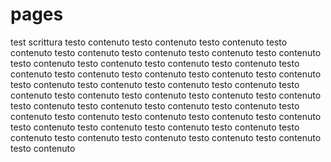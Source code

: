 # pages
test scrittura
testo contenuto testo contenuto testo contenuto testo contenuto testo contenuto testo contenuto testo contenuto 
testo contenuto testo contenuto testo contenuto testo contenuto testo contenuto testo contenuto testo contenuto testo contenuto testo contenuto 
testo contenuto testo contenuto testo contenuto testo contenuto testo contenuto testo contenuto testo contenuto testo contenuto testo contenuto
testo contenuto testo contenuto testo contenuto testo contenuto testo contenuto testo contenuto testo contenuto testo contenuto testo contenuto 
testo contenuto testo contenuto testo contenuto testo contenuto testo contenuto testo contenuto testo contenuto testo contenuto testo contenuto 
testo contenuto testo contenuto 
